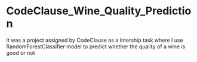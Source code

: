 # CodeClause_Wine_Quality_Prediction
It was a project assigned by CodeClause as a Intership task where I use RandomForestClassifier model to predict whether the quality of a wine is good or not
